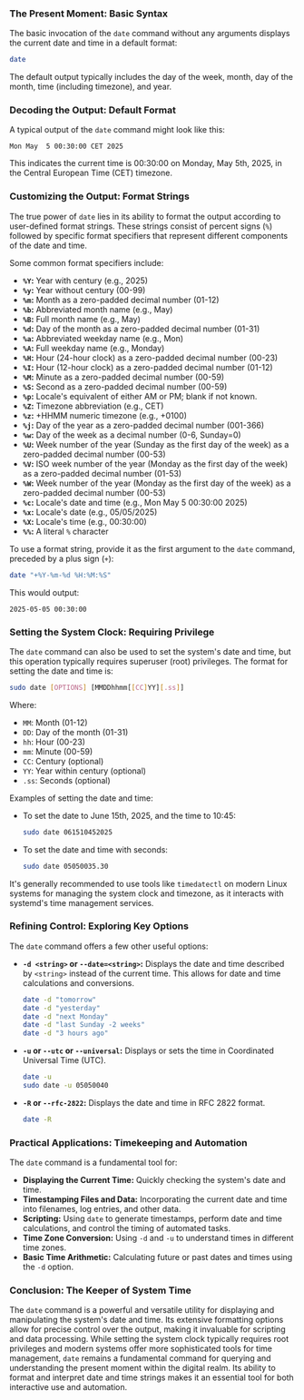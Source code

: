 ### The Present Moment: Basic Syntax

The basic invocation of the `date` command without any arguments displays the current date and time in a default format:

```bash
date
```

The default output typically includes the day of the week, month, day of the month, time (including timezone), and year.

### Decoding the Output: Default Format

A typical output of the `date` command might look like this:

```
Mon May  5 00:30:00 CET 2025
```

This indicates the current time is 00:30:00 on Monday, May 5th, 2025, in the Central European Time (CET) timezone.

### Customizing the Output: Format Strings

The true power of `date` lies in its ability to format the output according to user-defined format strings. These strings consist of percent signs (`%`) followed by specific format specifiers that represent different components of the date and time.

Some common format specifiers include:

- **`%Y`:** Year with century (e.g., 2025)
- **`%y`:** Year without century (00-99)
- **`%m`:** Month as a zero-padded decimal number (01-12)
- **`%b`:** Abbreviated month name (e.g., May)
- **`%B`:** Full month name (e.g., May)
- **`%d`:** Day of the month as a zero-padded decimal number (01-31)
- **`%a`:** Abbreviated weekday name (e.g., Mon)
- **`%A`:** Full weekday name (e.g., Monday)
- **`%H`:** Hour (24-hour clock) as a zero-padded decimal number (00-23)
- **`%I`:** Hour (12-hour clock) as a zero-padded decimal number (01-12)
- **`%M`:** Minute as a zero-padded decimal number (00-59)
- **`%S`:** Second as a zero-padded decimal number (00-59)
- **`%p`:** Locale's equivalent of either AM or PM; blank if not known.
- **`%Z`:** Timezone abbreviation (e.g., CET)
- **`%z`:** +HHMM numeric timezone (e.g., +0100)
- **`%j`:** Day of the year as a zero-padded decimal number (001-366)
- **`%w`:** Day of the week as a decimal number (0-6, Sunday=0)
- **`%U`:** Week number of the year (Sunday as the first day of the week) as a zero-padded decimal number (00-53)
- **`%V`:** ISO week number of the year (Monday as the first day of the week) as a zero-padded decimal number (01-53)
- **`%W`:** Week number of the year (Monday as the first day of the week) as a zero-padded decimal number (00-53)
- **`%c`:** Locale's date and time (e.g., Mon May 5 00:30:00 2025)
- **`%x`:** Locale's date (e.g., 05/05/2025)
- **`%X`:** Locale's time (e.g., 00:30:00)
- **`%%`:** A literal `%` character

To use a format string, provide it as the first argument to the `date` command, preceded by a plus sign (`+`):

```bash
date "+%Y-%m-%d %H:%M:%S"
```

This would output:

```
2025-05-05 00:30:00
```

### Setting the System Clock: Requiring Privilege

The `date` command can also be used to set the system's date and time, but this operation typically requires superuser (root) privileges. The format for setting the date and time is:

```bash
sudo date [OPTIONS] [MMDDhhmm[[CC]YY][.ss]]
```

Where:

- `MM`: Month (01-12)
- `DD`: Day of the month (01-31)
- `hh`: Hour (00-23)
- `mm`: Minute (00-59)
- `CC`: Century (optional)
- `YY`: Year within century (optional)
- `.ss`: Seconds (optional)

Examples of setting the date and time:

- To set the date to June 15th, 2025, and the time to 10:45:

  ```bash
  sudo date 061510452025
  ```

- To set the date and time with seconds:
  ```bash
  sudo date 05050035.30
  ```

It's generally recommended to use tools like `timedatectl` on modern Linux systems for managing the system clock and timezone, as it interacts with systemd's time management services.

### Refining Control: Exploring Key Options

The `date` command offers a few other useful options:

- **`-d <string>` or `--date=<string>`:** Displays the date and time described by `<string>` instead of the current time. This allows for date and time calculations and conversions.

  ```bash
  date -d "tomorrow"
  date -d "yesterday"
  date -d "next Monday"
  date -d "last Sunday -2 weeks"
  date -d "3 hours ago"
  ```

- **`-u` or `--utc` or `--universal`:** Displays or sets the time in Coordinated Universal Time (UTC).

  ```bash
  date -u
  sudo date -u 05050040
  ```

- **`-R` or `--rfc-2822`:** Displays the date and time in RFC 2822 format.

  ```bash
  date -R
  ```

### Practical Applications: Timekeeping and Automation

The `date` command is a fundamental tool for:

- **Displaying the Current Time:** Quickly checking the system's date and time.
- **Timestamping Files and Data:** Incorporating the current date and time into filenames, log entries, and other data.
- **Scripting:** Using `date` to generate timestamps, perform date and time calculations, and control the timing of automated tasks.
- **Time Zone Conversion:** Using `-d` and `-u` to understand times in different time zones.
- **Basic Time Arithmetic:** Calculating future or past dates and times using the `-d` option.

### Conclusion: The Keeper of System Time

The `date` command is a powerful and versatile utility for displaying and manipulating the system's date and time. Its extensive formatting options allow for precise control over the output, making it invaluable for scripting and data processing. While setting the system clock typically requires root privileges and modern systems offer more sophisticated tools for time management, `date` remains a fundamental command for querying and understanding the present moment within the digital realm. Its ability to format and interpret date and time strings makes it an essential tool for both interactive use and automation.
